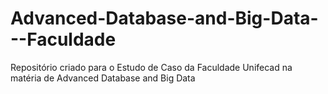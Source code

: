 # Advanced-Database-and-Big-Data---Faculdade
Repositório criado para o Estudo de Caso da Faculdade Unifecad na matéria de Advanced Database and Big Data
